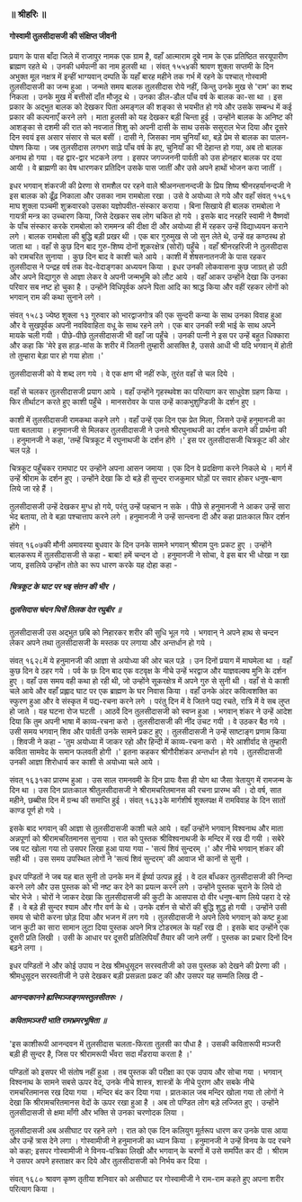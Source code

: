 ### ॥ श्रीहरिः ॥

#### गोस्वामी तुलसीदासजी की संक्षिप्त जीवनी

प्रयाग के पास बाँदा जिले में राजापुर नामक एक ग्राम है, वहाँ आत्माराम दूबे नाम के एक प्रतिष्ठित सरयूपारीण ब्राह्मण रहते थे । उनकी धर्मपत्नी का नाम हुलसी था । संवत् १५५४की श्रावण शुक्ला सप्तमी के दिन अभुक्त मूल नक्षत्र में इन्हीं भाग्यवान् दम्पति के यहाँ बारह महीने तक गर्भ में रहने के पश्चात् गोस्वामी तुलसीदासजी का जन्म हुआ । जन्मते समय बालक तुलसीदास रोये नहीं, किन्तु उनके मुख से 'राम' का शब्द निकला । उनके मुख में बत्तीसों दाँत मौजूद थे । उनका डील-डौल पाँच वर्ष के बालक का-सा था । इस प्रकार के अद्भुत बालक को देखकर पिता अमङ्गल की शङ्का से भयभीत हो गये और उसके सम्बन्ध में कई प्रकार की कल्पनाएँ करने लगे । माता हुलसी को यह देखकर बड़ी चिन्ता हुई । उन्होंने बालक के अनिष्ट की आशङ्का से दशमी की रात को नवजात शिशु को अपनी दासी के साथ उसके ससुराल भेज दिया और दूसरे दिन स्वयं इस असार संसार से चल बसीं । दासी ने, जिसका नाम चुनियाँ था, बड़े प्रेम से बालक का पालन-पोषण किया । जब तुलसीदास लगभग साढ़े पाँच वर्ष के हए, चुनियाँ का भी देहान्त हो गया, अब तो बालक अनाथ हो गया । वह द्वार-द्वार भटकने लगा । इसपर जगज्जननी पार्वती को उस होनहार बालक पर दया आयी । वे ब्राह्मणी का वेष धारणकर प्रतिदिन उसके पास जातीं और उसे अपने हाथों भोजन करा जातीं ।

इधर भगवान् शंकरजी की प्रेरणा से रामशैल पर रहने वाले श्रीअनन्तानन्दजी के प्रिय शिष्य श्रीनरहर्यानन्दजी ने इस बालक को ढूँढ़ निकाला और उसका नाम रामबोला रखा । उसे वे अयोध्या ले गये और वहाँ संवत् १५६१ माघ शुक्ला पञ्चमी शुक्रवारको उसका यज्ञोपवीत-संस्कार कराया । बिना सिखाये ही बालक रामबोला ने गायत्री मन्त्र का उच्चारण किया, जिसे देखकर सब लोग चकित हो गये । इसके बाद नरहरि स्वामी ने वैष्णवों के पाँच संस्कार करके रामबोला को राममन्त्र की दीक्षा दी और अयोध्या ही में रहकर उन्हें विद्याध्ययन कराने लगे । बालक रामबोला की बुद्धि बड़ी प्रखर थी । एक बार गुरुमुख से जो सुन लेते थे, उन्हें वह कण्ठस्थ हो जाता था । वहाँ से कुछ दिन बाद गुरु-शिष्य दोनों शूकरक्षेत्र (सोरों) पहुँचे । वहाँ श्रीनरहरिजी ने तुलसीदास को रामचरित सुनाया । कुछ दिन बाद वे काशी चले आये । काशी में शेषसनातनजी के पास रहकर तुलसीदास ने पन्द्रह वर्ष तक वेद-वेदाङ्गका अध्ययन किया । इधर उनकी लोकवासना कुछ जाग्रत् हो उठी और अपने विद्यागुरु से आज्ञा लेकर वे अपनी जन्मभूमि को लौट आये । वहाँ आकर उन्होंने देखा कि उनका परिवार सब नष्ट हो चुका है । उन्होंने विधिपूर्वक अपने पिता आदि का श्राद्ध किया और वहीं रहकर लोगों को भगवान् राम की कथा सुनाने लगे ।

संवत् १५८३ ज्येष्ठ शुक्ला १३ गुरुवार को भारद्वाजगोत्र की एक सुन्दरी कन्या के साथ उनका विवाह हुआ और वे सुखपूर्वक अपनी नवविवाहिता वधू के साथ रहने लगे । एक बार उनकी स्त्री भाई के साथ अपने मायके चली गयी । पीछे-पीछे तुलसीदासजी भी वहाँ जा पहुँचे । उनकी पत्नी ने इस पर उन्हें बहुत धिक्कारा और कहा कि 'मेरे इस हाड़-मांस के शरीर में जितनी तुम्हारी आसक्ति है, उससे आधी भी यदि भगवान् में होती तो तुम्हारा बेड़ा पार हो गया होता ।'

तुलसीदासजी को ये शब्द लग गये । वे एक क्षण भी नहीं रुके, तुरंत वहाँ से चल दिये ।

वहाँ से चलकर तुलसीदासजी प्रयाग आये । वहाँ उन्होंने गृहस्थवेश का परित्याग कर साधुवेश ग्रहण किया । फिर तीर्थाटन करते हुए काशी पहुँचे । मानसरोवर के पास उन्हें काकभुशुण्डिजी के दर्शन हुए ।

काशी में तुलसीदासजी रामकथा कहने लगे । वहाँ उन्हें एक दिन एक प्रेत मिला, जिसने उन्हें हनुमानजी का पता बतलाया । हनुमानजी से मिलकर तुलसीदासजी ने उनसे श्रीरघुनाथजी का दर्शन कराने की प्रार्थना की । हनुमानजी ने कहा, 'तम्हें चित्रकूट में रघुनाथजी के दर्शन होंगे ।' इस पर तुलसीदासजी चित्रकूट की ओर चल पड़े ।

चित्रकूट पहुँचकर रामघाट पर उन्होंने अपना आसन जमाया । एक दिन वे प्रदक्षिणा करने निकले थे । मार्ग में उन्हें श्रीराम के दर्शन हुए । उन्होंने देखा कि दो बड़े ही सुन्दर राजकुमार घोड़ों पर सवार होकर धनुष-बाण लिये जा रहे हैं ।

तुलसीदासजी उन्हें देखकर मुग्ध हो गये, परंतु उन्हें पहचान न सके । पीछे से हनुमानजी ने आकर उन्हें सारा भेद बताया, तो वे बड़ा पश्चात्ताप करने लगे । हनुमानजी ने उन्हें सान्त्वना दी और कहा प्रातःकाल फिर दर्शन होंगे ।

संवत् १६०७की मौनी अमावस्या बुधवार के दिन उनके सामने भगवान् श्रीराम पुनः प्रकट हुए । उन्होंने बालकरूप में तुलसीदासजी से कहा - बाबा! हमें चन्दन दो । हनुमानजी ने सोचा, वे इस बार भी धोखा न खा जाय, इसलिये उन्होंन तोते का रूप धारण करके यह दोहा कहा -

##### चित्रकूट के घाट पर भइ संतन की भीर ।
##### तुलसिदास चंदन घिसें तिलक देत रघुबीर ॥

तुलसीदासजी उस अद्भुत छबि को निहारकर शरीर की सुधि भूल गये । भगवान् ने अपने हाथ से चन्दन लेकर अपने तथा तुलसीदासजी के मस्तक पर लगाया और अन्तर्धान हो गये ।

संवत् १६२८में ये हनुमानजी की आज्ञा से अयोध्या की ओर चल पड़े । उन दिनों प्रयाग में माघमेला था । वहाँ कुछ दिन वे ठहर गये । पर्व के छः दिन बाद एक वटवृक्ष के नीचे उन्हें भरद्वाज और याज्ञवल्क्य मुनि के दर्शन हुए । वहाँ उस समय वही कथा हो रही थी, जो उन्होंने सूकरक्षेत्र में अपने गुरु से सुनी थी । वहाँ से ये काशी चले आये और वहाँ प्रह्लाद घाट पर एक ब्राह्मण के घर निवास किया । वहाँ उनके अंदर कवित्वशक्ति का स्फुरण हुआ और वे संस्कृत में पद्य-रचना करने लगे । परंतु दिन में वे जितने पद्य रचते, रात्रि में वे सब लुप्त हो जाते । यह घटना रोज घटती । आठवें दिन तुलसीदासजी को स्वप्न हुआ । भगवान् शंकर ने उन्हें आदेश दिया कि तुम अपनी भाषा में काव्य-रचना करो । तुलसीदासजी की नींद उचट गयी । वे उठकर बैठ गये । उसी समय भगवान् शिव और पार्वती उनके सामने प्रकट हुए । तुलसीदासजी ने उन्हें साष्टाङ्ग प्रणाम किया । शिवजी ने कहा - 'तुम अयोध्या में जाकर रहो और हिन्दी में काव्य-रचना करो । मेरे आशीर्वाद से तुम्हारी कविता सामवेद के समान फलवती होगी ।' इतना कहकर श्रीगौरीशंकर अन्तर्धान हो गये । तुलसीदासजी उनकी आज्ञा शिरोधार्य कर काशी से अयोध्या चले आये ।

संवत् १६३१का प्रारम्भ हुआ । उस साल रामनवमी के दिन प्रायः वैसा ही योग था जैसा त्रेतायुग में रामजन्म के दिन था । उस दिन प्रातःकाल श्रीतुलसीदासजी ने श्रीरामचरितमानस की रचना प्रारम्भ की । दो वर्ष, सात महीने, छब्बीस दिन में ग्रन्थ की समाप्ति हुई । संवत् १६३३के मार्गशीर्ष शुक्लपक्ष में रामविवाह के दिन सातों काण्ड पूर्ण हो गये ।

इसके बाद भगवान् की आज्ञा से तुलसीदासजी काशी चले आये । वहाँ उन्होंने भगवान् विश्वनाथ और माता अन्नपूर्णा को श्रीरामचरितमानस सुनाया । रात को पुस्तक श्रीविश्वनाथजी के मन्दिर में रख दी गयी । सबेरे जब पट खोला गया तो उसपर लिखा हुआ पाया गया - 'सत्यं शिवं सुन्दरम् ।' और नीचे भगवान् शंकर की सही थी । उस समय उपस्थित लोगों ने 'सत्यं शिवं सुन्दरम्' की आवाज भी कानों से सुनी ।

इधर पण्डितों ने जब यह बात सुनी तो उनके मन में ईर्ष्या उत्पन्न हुई । वे दल बाँधकर तुलसीदासजी की निन्दा करने लगे और उस पुस्तक को भी नष्ट कर देने का प्रयत्न करने लगे । उन्होंने पुस्तक चुराने के लिये दो चोर भेजे । चोरों ने जाकर देखा कि तुलसीदासजी की कुटी के आसपास दो वीर धनुष-बाण लिये पहरा दे रहे हैं । वे बड़े ही सुन्दर श्याम और गौर वर्ण के थे । उनके दर्शन से चोरों की बुद्धि शुद्ध हो गयी । उन्होंने उसी समय से चोरी करना छोड़ दिया और भजन में लग गये । तुलसीदासजी ने अपने लिये भगवान् को कष्ट हुआ जान कुटी का सारा सामान लुटा दिया पुस्तक अपने मित्र टोडरमल के यहाँ रख दी । इसके बाद उन्होंने एक दूसरी प्रति लिखी । उसी के आधार पर दूसरी प्रतिलिपियाँ तैयार की जाने लगीं । पुस्तक का प्रचार दिनों दिन बढ़ने लगा ।

इधर पण्डितों ने और कोई उपाय न देख श्रीमधुसूदन सरस्वतीजी को उस पुस्तक को देखने की प्रेरणा की । श्रीमधुसूदन सरस्वतीजी ने उसे देखकर बड़ी प्रसन्नता प्रकट की और उसपर यह सम्मति लिख दी -

##### आनन्दकानने ह्यस्मिञ्जङ्गमस्तुलसीतरुः ।
##### कवितामञ्जरी भाति रामभ्रमरभूषिता ॥

'इस काशीरूपी आनन्दवन में तुलसीदास चलता-फिरता तुलसी का पौधा है । उसकी कवितारूपी मञ्जरी बड़ी ही सुन्दर है, जिस पर श्रीरामरूपी भँवरा सदा मँडराया करता है ।'

पण्डितों को इसपर भी संतोष नहीं हुआ । तब पुस्तक की परीक्षा का एक उपाय और सोचा गया । भगवान् विश्वनाथ के सामने सबसे ऊपर वेद, उनके नीचे शास्त्र, शास्त्रों के नीचे पुराण और सबके नीचे रामचरितमानस रख दिया गया । मन्दिर बंद कर दिया गया । प्रातःकाल जब मन्दिर खोला गया तो लोगों ने देखा कि श्रीरामचरितमानस वेदों के ऊपर रखा हुआ है । अब तो पण्डित लोग बड़े लज्जित हुए । उन्होंने तुलसीदासजी से क्षमा माँगी और भक्ति से उनका चरणोदक लिया ।

तुलसीदासजी अब असीघाट पर रहने लगे । रात को एक दिन कलियुग मूर्तरूप धारण कर उनके पास आया और उन्हें त्रास देने लगा । गोस्वामीजी ने हनुमानजी का ध्यान किया । हनुमानजी ने उन्हें विनय के पद रचने को कहा; इसपर गोस्वामीजी ने विनय-पत्रिका लिखी और भगवान् के चरणों में उसे समर्पित कर दी । श्रीराम ने उसपर अपने हस्ताक्षर कर दिये और तुलसीदासजी को निर्भय कर दिया ।

संवत् १६८० श्रावण कृष्ण तृतीया शनिवार को असीघाट पर गोस्वामीजी ने राम-राम कहते हुए अपना शरीर परित्याग किया ।